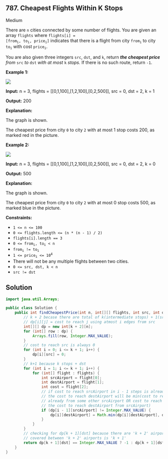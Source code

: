 ## 787\. Cheapest Flights Within K Stops

Medium

There are `n` cities connected by some number of flights. You are given an array `flights` where <code>flights[i] = [from<sub>i</sub>, to<sub>i</sub>, price<sub>i</sub>]</code> indicates that there is a flight from city <code>from<sub>i</sub></code> to city <code>to<sub>i</sub></code> with cost <code>price<sub>i</sub></code>.

You are also given three integers `src`, `dst`, and `k`, return _**the cheapest price** from_ `src` _to_ `dst` _with at most_ `k` _stops._ If there is no such route, return `-1`.

**Example 1:**

![](https://s3-lc-upload.s3.amazonaws.com/uploads/2018/02/16/995.png)

**Input:** n = 3, flights = [[0,1,100],[1,2,100],[0,2,500]], src = 0, dst = 2, k = 1

**Output:** 200

**Explanation:**

The graph is shown.

The cheapest price from city `0` to city `2` with at most 1 stop costs 200, as marked red in the picture. 

**Example 2:**

![](https://s3-lc-upload.s3.amazonaws.com/uploads/2018/02/16/995.png)

**Input:** n = 3, flights = [[0,1,100],[1,2,100],[0,2,500]], src = 0, dst = 2, k = 0

**Output:** 500

**Explanation:**

The graph is shown.

The cheapest price from city `0` to city `2` with at most 0 stop costs 500, as marked blue in the picture. 

**Constraints:**

*   `1 <= n <= 100`
*   `0 <= flights.length <= (n * (n - 1) / 2)`
*   `flights[i].length == 3`
*   <code>0 <= from<sub>i</sub>, to<sub>i</sub> < n</code>
*   <code>from<sub>i</sub> != to<sub>i</sub></code>
*   <code>1 <= price<sub>i</sub> <= 10<sup>4</sup></code>
*   There will not be any multiple flights between two cities.
*   `0 <= src, dst, k < n`
*   `src != dst`

## Solution

```java
import java.util.Arrays;

public class Solution {
    public int findCheapestPrice(int n, int[][] flights, int src, int dst, int k) {
        // k + 2 becase there are total of k(intermediate stops) + 1(src) + 1(dst)
        // dp[i][j] = cost to reach j using atmost i edges from src
        int[][] dp = new int[k + 2][n];
        for (int[] row : dp) {
            Arrays.fill(row, Integer.MAX_VALUE);
        }
        // cost to reach src is always 0
        for (int i = 0; i <= k + 1; i++) {
            dp[i][src] = 0;
        }
        // k+1 because k stops + dst
        for (int i = 1; i <= k + 1; i++) {
            for (int[] flight : flights) {
                int srcAirport = flight[0];
                int destAirport = flight[1];
                int cost = flight[2];
                // if cost to reach srcAirport in i - 1 steps is already found out then
                // the cost to reach destAirport will be min(cost to reach destAirport computed
                // already from some other srcAirport OR cost to reach srcAirport in i - 1 steps +
                // the cost to reach destAirport from srcAirport)
                if (dp[i - 1][srcAirport] != Integer.MAX_VALUE) {
                    dp[i][destAirport] = Math.min(dp[i][destAirport], dp[i - 1][srcAirport] + cost);
                }
            }
        }
        // checking for dp[k + 1][dst] because there are 'k + 2' airports in a path and distance
        // covered between 'k + 2' airports is 'k + 1'
        return dp[k + 1][dst] == Integer.MAX_VALUE ? -1 : dp[k + 1][dst];
    }
}
```